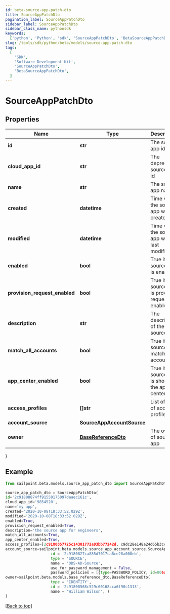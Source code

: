```yaml
---
id: beta-source-app-patch-dto
title: SourceAppPatchDto
pagination_label: SourceAppPatchDto
sidebar_label: SourceAppPatchDto
sidebar_class_name: pythonsdk
keywords:
  ['python', 'Python', 'sdk', 'SourceAppPatchDto', 'BetaSourceAppPatchDto']
slug: /tools/sdk/python/beta/models/source-app-patch-dto
tags:
  [
    'SDK',
    'Software Development Kit',
    'SourceAppPatchDto',
    'BetaSourceAppPatchDto',
  ]
---
```


# SourceAppPatchDto

## Properties

| Name | Type | Description | Notes |
| --- | --- | --- | --- |
| **id** | **str** | The source app id | [optional] |
| **cloud_app_id** | **str** | The deprecated source app id | [optional] |
| **name** | **str** | The source app name | [optional] |
| **created** | **datetime** | Time when the source app was created | [optional] |
| **modified** | **datetime** | Time when the source app was last modified | [optional] |
| **enabled** | **bool** | True if the source app is enabled | [optional] [default to False] |
| **provision_request_enabled** | **bool** | True if the source app is provision request enabled | [optional] [default to False] |
| **description** | **str** | The description of the source app | [optional] |
| **match_all_accounts** | **bool** | True if the source app match all accounts | [optional] [default to False] |
| **app_center_enabled** | **bool** | True if the source app is shown in the app center | [optional] [default to True] |
| **access_profiles** | **[]str** | List of IDs of access profiles | [optional] |
| **account_source** | [**SourceAppAccountSource**](source-app-account-source) |  | [optional] |
| **owner** | [**BaseReferenceDto**](base-reference-dto) | The owner of source app | [optional] |

}

## Example

```python
from sailpoint.beta.models.source_app_patch_dto import SourceAppPatchDto

source_app_patch_dto = SourceAppPatchDto(
id='2c91808874ff91550175097daaec161c',
cloud_app_id='9854520',
name='my app',
created='2020-10-08T18:33:52.029Z',
modified='2020-10-08T18:33:52.029Z',
enabled=True,
provision_request_enabled=True,
description='the source app for engineers',
match_all_accounts=True,
app_center_enabled=True,
access_profiles=[2c9180857725c14301772a93bb77242d, c9dc28e148a24d65b3ccb5fb8ca5ddd9],
account_source=sailpoint.beta.models.source_app_account_source.SourceApp_accountSource(
                    id = '2c9180827ca885d7017ca8ce28a000eb',
                    type = 'SOURCE',
                    name = 'ODS-AD-Source',
                    use_for_password_management = False,
                    password_policies = [{type=PASSWORD_POLICY, id=006a072ecc6647f68bba9f4a4ad34649, name=Password Policy 1}], ),
owner=sailpoint.beta.models.base_reference_dto.BaseReferenceDto(
                    type = 'IDENTITY',
                    id = '2c91808568c529c60168cca6f90c1313',
                    name = 'William Wilson', )
)

```

[[Back to top]](#)
